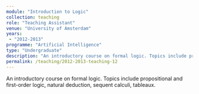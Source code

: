 ```yaml
---
module: "Introduction to Logic"
collection: teaching
role: "Teaching Assistant"
venue: "University of Amsterdam"
years:
 - "2012-2013"
programme: "Artificial Intelligence"
type: "Undergraduate"
description: "An introductory course on formal logic. Topics include propositional and first-order logic, natural deduction, sequent calculi, tableaux."
permalink: /teaching/2012-2013-teaching-12
---
```


An introductory course on formal logic. Topics include propositional and first-order logic, natural deduction, sequent calculi, tableaux.
